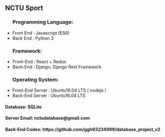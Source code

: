 <div>
<h2> NCTU Sport </h2>
  <div>
    <ul>
<h3>Programming Language:</h3>
      <li>Front End : Javascript (ES6)</li>
      <li>Back End : Python 3</li>
    </ul>
  </div>
  <div>
    <ul>
      <h3>Framework:</h3>
      <li>Front-End : React + Redux</li>
      <li>Back-End : Django, Django Rest Framework</li>
    </ul>
  </div>
  <div>
    <ul>
      <h3>Operating System:</h3>
      <li>Front-End Server : Ubuntu16.04 LTS ( nodejs )</li>
      <li>Back-End Server : Ubuntu16.04 LTS</li>
    </ul>
  </div>
  <div>
    <h4>Database: SQLite</h4>
  </div>
  <div>
    <h4>Server Email: nctudatabase@gmail.com</h4>
  </div>
  <div>
    <h4>Back-End Codes: https://github.com/ggh93234999/database_project_v2 </h4>
  </div>
</div>
